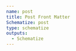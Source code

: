 ```yaml
---
name: post
title: Post Front Matter
Schematize: post
type: schematize
outputs:
  - Schematize
---
```

